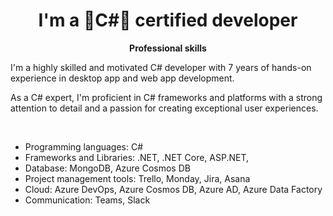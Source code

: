<h1 align="center">I'm a 🌟C#🌟 certified developer
</h1>

<p align="center">
 <strong>
  Professional skills
  </strong>
</p>

I'm a highly skilled and motivated C# developer with 7 years of hands-on experience in desktop app and web app development.

As a C# expert, I'm proficient in C# frameworks and platforms with a strong attention to detail and a passion for creating exceptional user experiences.

<p align="center">
 
<!-- <img align="center" src="https://github-readme-stats.vercel.app/api/top-langs/?username=olehtopal&show_icons=true&layout=compact&title_color=000080&border_color=FFFFFF&text_color=FFFFFF&bg_color=90deg,BF5A62,A6537A,904E95" /> -->
 
</p>

<br />

- Programming languages: C#
- Frameworks and Libraries: .NET, .NET Core, ASP.NET, 
- Database: MongoDB, Azure Cosmos DB
- Project management tools: Trello, Monday, Jira, Asana
- Cloud: Azure DevOps, Azure Cosmos DB, Azure AD, Azure Data Factory
- Communication: Teams, Slack
<p align="center">
 
<!-- <img src="https://github.com/olehtopal/olehtopal/blob/main/csharp.svg" alt="csharp" width="100" height="100" /> -->

</p>


